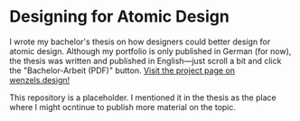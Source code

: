# Designing for Atomic Design
I wrote my bachelor's thesis on how designers could better design for atomic design. Although my portfolio is only published in German (for now), the thesis was written and published in English—just scroll a bit and click the "Bachelor-Arbeit (PDF)" button. [Visit the project page on wenzels.design!](https://wenzels.design/projects/atomic-design/)

This repository is a placeholder. I mentioned it in the thesis as the place where I might ocntinue to publish more material on the topic.
